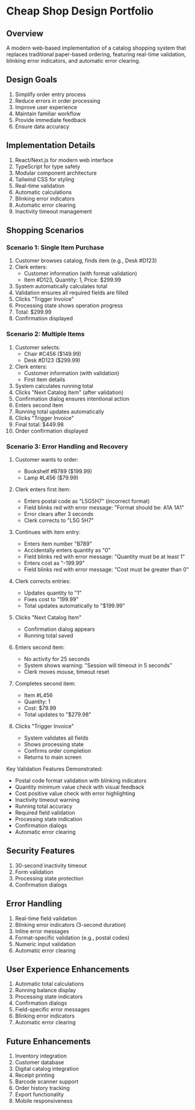 # Cheap Shop Design Portfolio

## Overview
A modern web-based implementation of a catalog shopping system that replaces traditional paper-based ordering, featuring real-time validation, blinking error indicators, and automatic error clearing.

## Design Goals
1. Simplify order entry process
2. Reduce errors in order processing
3. Improve user experience
4. Maintain familiar workflow
5. Provide immediate feedback
6. Ensure data accuracy

## Implementation Details
1. React/Next.js for modern web interface
2. TypeScript for type safety
3. Modular component architecture
4. Tailwind CSS for styling
5. Real-time validation
6. Automatic calculations
7. Blinking error indicators
8. Automatic error clearing
9. Inactivity timeout management

## Shopping Scenarios

### Scenario 1: Single Item Purchase
1. Customer browses catalog, finds item (e.g., Desk #D123)
2. Clerk enters:
   - Customer information (with format validation)
   - Item #D123, Quantity: 1, Price: $299.99
3. System automatically calculates total
4. Validation ensures all required fields are filled
5. Clicks "Trigger Invoice"
6. Processing state shows operation progress
7. Total: $299.99
8. Confirmation displayed

### Scenario 2: Multiple Items
1. Customer selects:
   - Chair #C456 ($149.99)
   - Desk #D123 ($299.99)
2. Clerk enters:
   - Customer information (with validation)
   - First item details
3. System calculates running total
4. Clicks "Next Catalog Item" (after validation)
5. Confirmation dialog ensures intentional action
6. Enters second item
7. Running total updates automatically
8. Clicks "Trigger Invoice"
9. Final total: $449.98
10. Order confirmation displayed

### Scenario 3: Error Handling and Recovery
1. Customer wants to order:
   - Bookshelf #B789 ($199.99)
   - Lamp #L456 ($79.99)

2. Clerk enters first item:
   - Enters postal code as "L5G5H7" (incorrect format)
   - Field blinks red with error message: "Format should be: A1A 1A1"
   - Error clears after 3 seconds
   - Clerk corrects to "L5G 5H7"
   
3. Continues with item entry:
   - Enters item number "B789"
   - Accidentally enters quantity as "0"
   - Field blinks red with error message: "Quantity must be at least 1"
   - Enters cost as "-199.99"
   - Field blinks red with error message: "Cost must be greater than 0"
   
4. Clerk corrects entries:
   - Updates quantity to "1"
   - Fixes cost to "199.99"
   - Total updates automatically to "$199.99"
   
5. Clicks "Next Catalog Item"
   - Confirmation dialog appears
   - Running total saved
   
6. Enters second item:
   - No activity for 25 seconds
   - System shows warning: "Session will timeout in 5 seconds"
   - Clerk moves mouse, timeout reset
   
7. Completes second item:
   - Item #L456
   - Quantity: 1
   - Cost: $79.99
   - Total updates to "$279.98"
   
8. Clicks "Trigger Invoice"
   - System validates all fields
   - Shows processing state
   - Confirms order completion
   - Returns to main screen

Key Validation Features Demonstrated:
- Postal code format validation with blinking indicators
- Quantity minimum value check with visual feedback
- Cost positive value check with error highlighting
- Inactivity timeout warning
- Running total accuracy
- Required field validation
- Processing state indication
- Confirmation dialogs
- Automatic error clearing

## Security Features
1. 30-second inactivity timeout
2. Form validation
3. Processing state protection
4. Confirmation dialogs

## Error Handling
1. Real-time field validation
2. Blinking error indicators (3-second duration)
3. Inline error messages
4. Format-specific validation (e.g., postal codes)
5. Numeric input validation
6. Automatic error clearing

## User Experience Enhancements
1. Automatic total calculations
2. Running balance display
3. Processing state indicators
4. Confirmation dialogs
5. Field-specific error messages
6. Blinking error indicators
7. Automatic error clearing

## Future Enhancements
1. Inventory integration
2. Customer database
3. Digital catalog integration
4. Receipt printing
5. Barcode scanner support
6. Order history tracking
7. Export functionality
8. Mobile responsiveness 